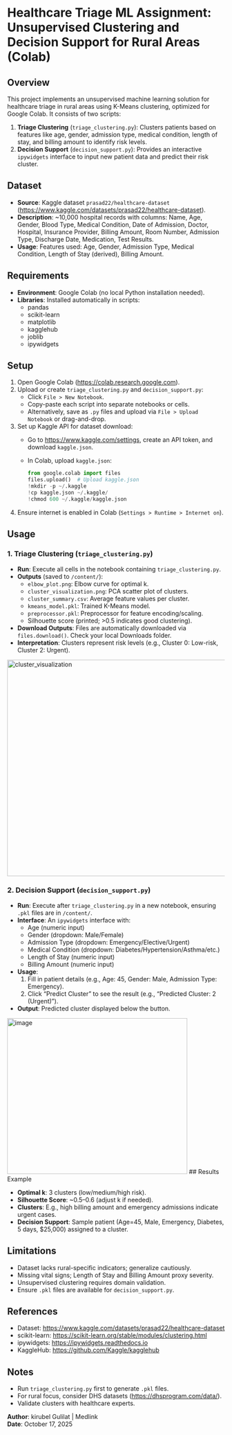 # Healthcare Triage ML Assignment: Unsupervised Clustering and Decision Support for Rural Areas (Colab)

## Overview

This project implements an unsupervised machine learning solution for healthcare triage in rural areas using K-Means clustering, optimized for Google Colab. It consists of two scripts:

1. **Triage Clustering** (`triage_clustering.py`): Clusters patients based on features like age, gender, admission type, medical condition, length of stay, and billing amount to identify risk levels.
2. **Decision Support** (`decision_support.py`): Provides an interactive `ipywidgets` interface to input new patient data and predict their risk cluster.

## Dataset

- **Source**: Kaggle dataset `prasad22/healthcare-dataset` (https://www.kaggle.com/datasets/prasad22/healthcare-dataset).
- **Description**: \~10,000 hospital records with columns: Name, Age, Gender, Blood Type, Medical Condition, Date of Admission, Doctor, Hospital, Insurance Provider, Billing Amount, Room Number, Admission Type, Discharge Date, Medication, Test Results.
- **Usage**: Features used: Age, Gender, Admission Type, Medical Condition, Length of Stay (derived), Billing Amount.

## Requirements

- **Environment**: Google Colab (no local Python installation needed).
- **Libraries**: Installed automatically in scripts:
  - pandas
  - scikit-learn
  - matplotlib
  - kagglehub
  - joblib
  - ipywidgets

## Setup

1. Open Google Colab (https://colab.research.google.com).
2. Upload or create `triage_clustering.py` and `decision_support.py`:
   - Click `File > New Notebook`.
   - Copy-paste each script into separate notebooks or cells.
   - Alternatively, save as `.py` files and upload via `File > Upload Notebook` or drag-and-drop.
3. Set up Kaggle API for dataset download:
   - Go to https://www.kaggle.com/settings, create an API token, and download `kaggle.json`.
   - In Colab, upload `kaggle.json`:

     ```python
     from google.colab import files
     files.upload()  # Upload kaggle.json
     !mkdir -p ~/.kaggle
     !cp kaggle.json ~/.kaggle/
     !chmod 600 ~/.kaggle/kaggle.json
     ```
4. Ensure internet is enabled in Colab (`Settings > Runtime > Internet on`).

## Usage

### 1. Triage Clustering (`triage_clustering.py`)

- **Run**: Execute all cells in the notebook containing `triage_clustering.py`.
- **Outputs** (saved to `/content/`):
  - `elbow_plot.png`: Elbow curve for optimal k.
  - `cluster_visualization.png`: PCA scatter plot of clusters.
  - `cluster_summary.csv`: Average feature values per cluster.
  - `kmeans_model.pkl`: Trained K-Means model.
  - `preprocessor.pkl`: Preprocessor for feature encoding/scaling.
  - Silhouette score (printed; &gt;0.5 indicates good clustering).
- **Download Outputs**: Files are automatically downloaded via `files.download()`. Check your local Downloads folder.
- **Interpretation**: Clusters represent risk levels (e.g., Cluster 0: Low-risk, Cluster 2: Urgent).


<img width="800" height="500" alt="cluster_visualization" src="https://github.com/user-attachments/assets/43935a8d-5735-451b-8aa6-448fcd6ca81e" />

### 2. Decision Support (`decision_support.py`)

- **Run**: Execute after `triage_clustering.py` in a new notebook, ensuring `.pkl` files are in `/content/`.
- **Interface**: An `ipywidgets` interface with:
  - Age (numeric input)
  - Gender (dropdown: Male/Female)
  - Admission Type (dropdown: Emergency/Elective/Urgent)
  - Medical Condition (dropdown: Diabetes/Hypertension/Asthma/etc.)
  - Length of Stay (numeric input)
  - Billing Amount (numeric input)
- **Usage**:
  1. Fill in patient details (e.g., Age: 45, Gender: Male, Admission Type: Emergency).
  2. Click “Predict Cluster” to see the result (e.g., “Predicted Cluster: 2 (Urgent)”).
- **Output**: Predicted cluster displayed below the button.
<img width="417" height="360" alt="image" src="https://github.com/user-attachments/assets/d2275483-a693-418c-85e5-3af3e4eb3dd5" />
## Results Example

- **Optimal k**: 3 clusters (low/medium/high risk).
- **Silhouette Score**: \~0.5–0.6 (adjust k if needed).
- **Clusters**: E.g., high billing amount and emergency admissions indicate urgent cases.
- **Decision Support**: Sample patient (Age=45, Male, Emergency, Diabetes, 5 days, $25,000) assigned to a cluster.

## Limitations

- Dataset lacks rural-specific indicators; generalize cautiously.
- Missing vital signs; Length of Stay and Billing Amount proxy severity.
- Unsupervised clustering requires domain validation.
- Ensure `.pkl` files are available for `decision_support.py`.

## References

- Dataset: https://www.kaggle.com/datasets/prasad22/healthcare-dataset
- scikit-learn: https://scikit-learn.org/stable/modules/clustering.html
- ipywidgets: https://ipywidgets.readthedocs.io
- KaggleHub: https://github.com/Kaggle/kagglehub

## Notes

- Run `triage_clustering.py` first to generate `.pkl` files.
- For rural focus, consider DHS datasets (https://dhsprogram.com/data/).
- Validate clusters with healthcare experts.

**Author**: kirubel Gulilat | Medlink\
**Date**: October 17, 2025
